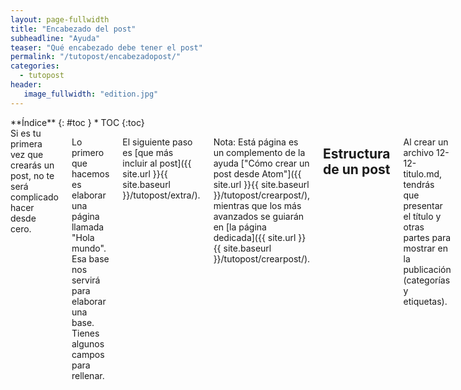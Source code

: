 ```yaml
---
layout: page-fullwidth
title: "Encabezado del post"
subheadline: "Ayuda"
teaser: "Qué encabezado debe tener el post"
permalink: "/tutopost/encabezadopost/"
categories:
  - tutopost
header:
   image_fullwidth: "edition.jpg"
---
```

<div class="row">
<div class="medium-4 medium-push-8 columns" markdown="1">
<div class="panel radius" markdown="1">
**Índice**
{: #toc }
*  TOC
{:toc}
</div>
</div><!-- /.medium-4.columns -->

<div class="medium-8 medium-pull-4 columns" markdown="1">
Si es tu primera vez que crearás un post, no te será complicado hacer desde cero.

Lo primero que hacemos es elaborar una página llamada "Hola mundo". Esa base nos servirá para elaborar una base. Tienes algunos campos para rellenar.

El siguiente paso es [que más incluir al post]({{ site.url }}{{ site.baseurl }}/tutopost/extra/).

Nota: Está página es un complemento de la ayuda ["Cómo crear un post desde Atom"]({{ site.url }}{{ site.baseurl }}/tutopost/crearpost/), mientras que los más avanzados se guiarán en [la página dedicada]({{ site.url }}{{ site.baseurl }}/tutopost/crearpost/).

## Estructura de un post
Al crear un archivo 12-12-titulo.md, tendrás que presentar el título y otras partes para mostrar en la publicación (categorías y etiquetas).

~~~
---
layout: page
#
# Contenido
#
title: "Hola mundo"
subheadline: "Subtítulo"
teaser: "Descripción"
meta_description: "Palabras claves"
categories:
  - tutoriales
tags:
  - mitag
#
# Estilo
#
---
Cuerpo del texto
~~~

### Con una imagen de fondo

Eso es opcional, añade una imagen para decorar el contenido. El resultado sería [decorativo]({{ site.url }}{{ site.baseurl }}/header/).

~~~
---
layout: page
#
# Contenido
#
title: "Hola mundo"
subheadline: "Subtítulo"
teaser: "Descripción"
meta_description: "Palabras claves"
categories:
  - tutoriales
tags:
  - mitag
#
# Estilo
#
image:
    title: title_image.jpg
    thumb: thumbnail_image.jpg
    homepage: header_homepage_13.jpg
    caption: Image by Phlow
    caption_url: "http://phlow.de/"
---
Cuerpo del texto
~~~

### Vídeo de fondo
También puedes usar una vídeo de fondo. Muy adecuado a presentar una grabación sin recurrir demasiado al texto.

~~~
---
layout: video
#
# Contenido
#
title: "Hola mundo"
subheadline: "Subtítulo"
teaser: "Descripción"
meta_description: "Palabras claves"
categories:
  - tutoriales
tags:
  - mitag
  - video
#
# Estilo
#
iframe: "<iframe width='970' height='546' src='//www.youtube.com/embed/12345678' frameborder='0' allowfullscreen></iframe>"
video:
    embedURL: ""
    contentURL: ""
    thumbnailUrl: ""
---
Cuerpo del texto
~~~

## Extra

### subheadlines

Si quieres añadir un línea debajo del encabezado, define al iniciar el texto como:

`subheadline:  "Subheadline"`

### Miga de pan

Para añadir una miga de pan o [breadcrumbs](https://es.wikipedia.org/wiki/Miga_de_pan_(inform%C3%A1tica)), añade:

{% highlight html %}
breadcrumb: true
{% endhighlight %}

### Comentarios

Puedes usar comentarios con *Feeling Responsive* cortesía de Disqus. Si usas Disqus-Comments abre `config.yml` y establece en el `disqus_shortname`. [Sitio web de Disqus ›](https://disqus.com/websites/)

Por defecto, están desactivados y puedes personalizar en `config.yml`. Para **activar comentarios** añade el código `comments: true` debajo de `layout: page`.

<small markdown="1">[Ir al índice](#toc)</small>
{: .text-right }

<a class="radius button small" href="{{ site.url }}{{ site.baseurl }}/cuerpopost/">Ver información del cuerpo del post ›</a>

## Agradecimientos

La plantilla está basada en la [documentación de Jekyll](https://jekyllrb.com/docs/posts/).

</div><!-- /.medium-8.columns -->
</div><!-- /.row -->
